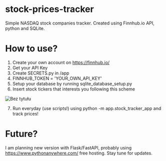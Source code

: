# stock-prices-tracker
Simple NASDAQ stock companies tracker. Created using Finnhub.io API, python and SQLite.


# How to use?
1) Create your own account on https://finnhub.io/
2) Get your API Key
3) Create SECRETS.py in /app 
4) FINNHUB_TOKEN = 'YOUR_OWN_API_KEY'
5) Setup your database by running sqlite_database_setup.py
6) Insert stock tickers that interests you following this scheme

![Bez tytułu](https://user-images.githubusercontent.com/16820475/113864224-ed83bb80-97aa-11eb-8ad2-9ba835d02576.png)


7) Run everyday (use scripts!) using python -m app.stock_tracker_app and track prices!

# Future?
I am planning new version with Flask/FastAPI, probably using https://www.pythonanywhere.com/ free hosting. Stay tune for updates. 
